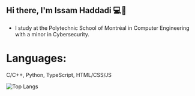 ## Hi there, I'm Issam Haddadi 💻🤖

- I study at the Polytechnic School of Montréal in Computer Engineering with a minor in Cybersecurity.

# Languages:

C/C++, Python, TypeScript, HTML/CSS/JS

![Top Langs](https://github-readme-stats.vercel.app/api/top-langs/?username=isshadd&hide_progress=true)
